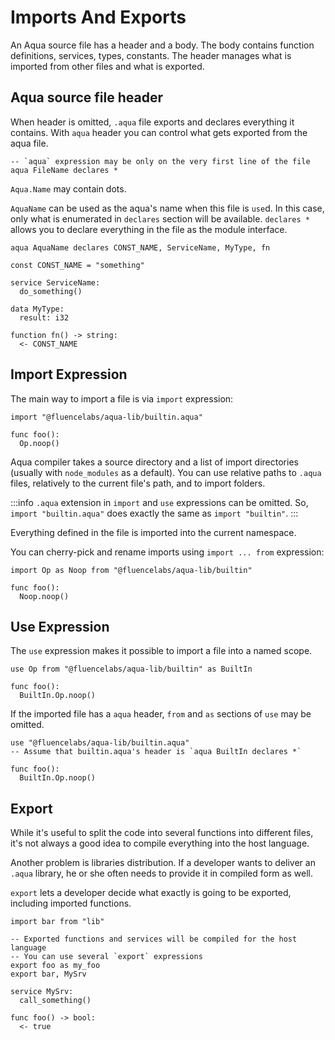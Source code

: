 # Imports And Exports

An Aqua source file has a header and a body. The body contains function definitions, services, types, constants. The header manages what is imported from other files and what is exported.

## Aqua source file header

When header is omitted, `.aqua` file exports and declares everything it contains. With `aqua` header you can control what gets exported from the aqua file.

```aqua
-- `aqua` expression may be only on the very first line of the file
aqua FileName declares *
```

`Aqua.Name` may contain dots.

`AquaName` can be used as the aqua's name when this file is `use`d. In this case, only what is enumerated in `declares` section will be available. `declares *` allows you to declare everything in the file as the module interface.

```aqua
aqua AquaName declares CONST_NAME, ServiceName, MyType, fn

const CONST_NAME = "something"

service ServiceName:
  do_something()
  
data MyType:
  result: i32  

function fn() -> string:
  <- CONST_NAME
```

## Import Expression

The main way to import a file is via `import` expression:

```aqua
import "@fluencelabs/aqua-lib/builtin.aqua"

func foo():
  Op.noop()
```

Aqua compiler takes a source directory and a list of import directories (usually with `node_modules` as a default). You can use relative paths to `.aqua` files, relatively to the current file's path, and to import folders.

:::info
`.aqua` extension in `import` and `use` expressions can be omitted. So, `import "builtin.aqua"` does exactly the same as `import "builtin"`.
:::

Everything defined in the file is imported into the current namespace.

You can cherry-pick and rename imports using `import ... from` expression:

```aqua
import Op as Noop from "@fluencelabs/aqua-lib/builtin"

func foo():
  Noop.noop()
```

## Use Expression

The `use` expression makes it possible to import a file into a named scope.

```aqua
use Op from "@fluencelabs/aqua-lib/builtin" as BuiltIn

func foo():
  BuiltIn.Op.noop()
```

If the imported file has a `aqua` header, `from` and `as` sections of `use` may be omitted.

```aqua
use "@fluencelabs/aqua-lib/builtin.aqua"
-- Assume that builtin.aqua's header is `aqua BuiltIn declares *`

func foo():
  BuiltIn.Op.noop()
```

## Export

While it's useful to split the code into several functions into different files, it's not always a good idea to compile everything into the host language.

Another problem is libraries distribution. If a developer wants to deliver an `.aqua` library, he or she often needs to provide it in compiled form as well.

`export` lets a developer decide what exactly is going to be exported, including imported functions.

```aqua
import bar from "lib"

-- Exported functions and services will be compiled for the host language
-- You can use several `export` expressions
export foo as my_foo
export bar, MySrv

service MySrv:
  call_something()

func foo() -> bool:
  <- true  
```
